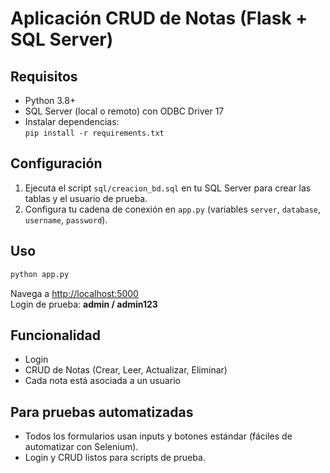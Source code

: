 # Aplicación CRUD de Notas (Flask + SQL Server)

## Requisitos
- Python 3.8+
- SQL Server (local o remoto) con ODBC Driver 17
- Instalar dependencias:  
  `pip install -r requirements.txt`

## Configuración
1. Ejecuta el script `sql/creacion_bd.sql` en tu SQL Server para crear las tablas y el usuario de prueba.
2. Configura tu cadena de conexión en `app.py` (variables `server`, `database`, `username`, `password`).

## Uso
```bash
python app.py
```
Navega a [http://localhost:5000](http://localhost:5000)  
Login de prueba: **admin / admin123**

## Funcionalidad
- Login
- CRUD de Notas (Crear, Leer, Actualizar, Eliminar)
- Cada nota está asociada a un usuario

## Para pruebas automatizadas
- Todos los formularios usan inputs y botones estándar (fáciles de automatizar con Selenium).
- Login y CRUD listos para scripts de prueba.
